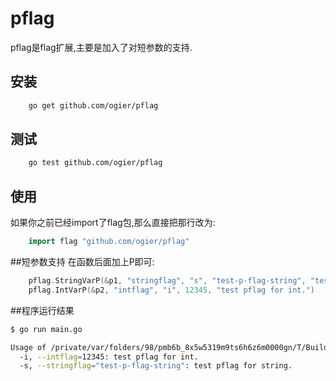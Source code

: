 # pflag
pflag是flag扩展,主要是加入了对短参数的支持.

## 安装

```sh
    go get github.com/ogier/pflag
```

## 测试
```sh
    go test github.com/ogier/pflag
```

## 使用
如果你之前已经import了flag包,那么直接把那行改为:
```Go
    import flag "github.com/ogier/pflag"
```

##短参数支持
在函数后面加上P即可:
```Go
    pflag.StringVarP(&p1, "stringflag", "s", "test-p-flag-string", "test pflag for string.")
	pflag.IntVarP(&p2, "intflag", "i", 12345, "test pflag for int.")
```

##程序运行结果
```sh
$ go run main.go

Usage of /private/var/folders/98/pmb6b_8x5w5319m9ts6h6z6m0000gn/T/Build main.go and run1go:
  -i, --intflag=12345: test pflag for int.
  -s, --stringflag="test-p-flag-string": test pflag for string.
```
